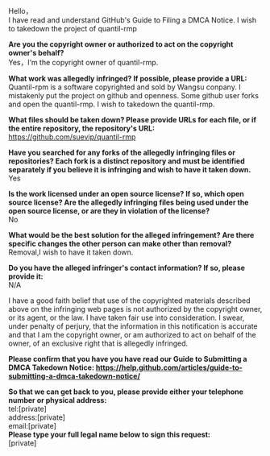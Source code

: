 Hello，   
I have read and understand GitHub's Guide to Filing a DMCA Notice.
I wish to takedown the project of quantil-rmp

**Are you the copyright owner or authorized to act on the copyright owner's behalf?**  
Yes，I‘m the copyright owner of quantil-rmp.

**What work was allegedly infringed? If possible, please provide a URL:**  
Quantil-rpm is a software copyrighted and sold by Wangsu conpany. I mistakenly put the project on github and openness. Some github user forks and open the quantil-rmp. I wish to takedown the quantil-rmp.

**What files should be taken down? Please provide URLs for each file, or if the entire repository, the repository's URL:**  
https://github.com/suevip/quantil-rmp

**Have you searched for any forks of the allegedly infringing files or repositories? Each fork is a distinct repository and must be identified separately if you believe it is infringing and wish to have it taken down.**  
Yes

**Is the work licensed under an open source license? If so, which open source license? Are the allegedly infringing files being used under the open source license, or are they in violation of the license?**  
No

**What would be the best solution for the alleged infringement? Are there specific changes the other person can make other than removal?**  
Removal,I wish to have it taken down.

**Do you have the alleged infringer's contact information? If so, please provide it:**  
N/A

I have a good faith belief that use of the copyrighted materials described above on the infringing web pages is not authorized by the copyright owner, or its agent, or the law. I have taken fair use into consideration.
I swear, under penalty of perjury, that the information in this notification is accurate and that I am the copyright owner, or am authorized to act on behalf of the owner, of an exclusive right that is allegedly infringed.

**Please confirm that you have you have read our Guide to Submitting a DMCA Takedown Notice: https://help.github.com/articles/guide-to-submitting-a-dmca-takedown-notice/**  

**So that we can get back to you, please provide either your telephone number or physical address:**  
tel:[private]  
address:[private]  
email:[private]  
**Please type your full legal name below to sign this request:**  
[private]
